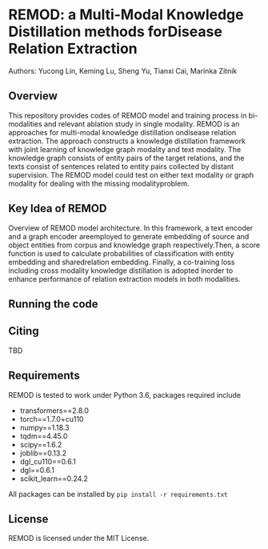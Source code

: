 # REMOD: a Multi-Modal Knowledge Distillation methods forDisease Relation Extraction

Authors: Yucong Lin, Keming Lu, Sheng Yu, Tianxi Cai, Marinka Zitnik

## Overview

This repository provides codes of REMOD model and training process in bi-modalities and relevant ablation study in single modality. REMOD is an approaches for multi-modal knowledge distillation ondisease relation extraction. The approach constructs a knowledge distillation framework with joint learning of knowledge graph modality and text modality. The knowledge graph consists of entity pairs of the target relations, and the texts consist of sentences related to entity pairs collected by distant supervision. The REMOD model could test on either text modality or graph modality for dealing with the missing modalityproblem.

## Key Idea of REMOD

Overview of REMOD model architecture. In this framework, a text encoder and a graph encoder areemployed to generate embedding of source and object entities from corpus and knowledge graph respectively.Then, a score function is used to calculate probabilities of classification with entity embedding and sharedrelation embedding. Finally, a co-training loss including cross modality knowledge distillation is adopted inorder to enhance performance of relation extraction models in both modalities.

## Running the code


## Citing

TBD

## Requirements

REMOD is tested to work under Python 3.6, packages required include

- transformers==2.8.0
- torch==1.7.0+cu110
- numpy==1.18.3
- tqdm==4.45.0
- scipy==1.6.2
- joblib==0.13.2
- dgl_cu110==0.6.1
- dgl==0.6.1
- scikit_learn==0.24.2

All packages can be installed by `pip install -r requirements.txt`

## License

REMOD is licensed under the MIT License.
